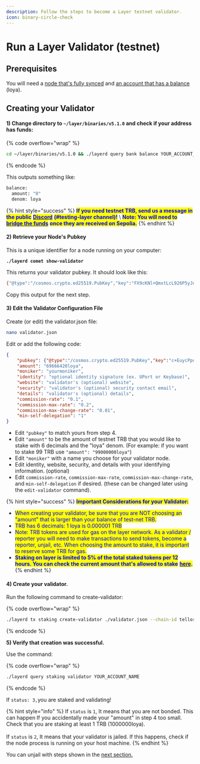```yaml
---
description: Follow the steps to become a Layer testnet validator.
icon: binary-circle-check
---
```


# Run a Layer Validator (testnet)

## Prerequisites

You will need a [node that's fully synced](broken-reference) and [an account that has a balance](../../running-tellor-layer/manage-accounts.md) (loya).

## Creating your Validator

#### 1) Change directory to `~/layer/binaries/v5.1.0` and check if your address has funds:

{% code overflow="wrap" %}
```bash
cd ~/layer/binaries/v5.1.0 && ./layerd query bank balance YOUR_ACCOUNT_NAME loya
```
{% endcode %}

This outputs something like:

```bash
balance:
  amount: "0"
  denom: loya
```

{% hint style="success" %}
<mark style="color:blue;">**If you need testnet TRB, send us a message in the public**</mark> [<mark style="color:blue;">**Discord**</mark>](https://discord.gg/HX76jMhvG6) <mark style="color:blue;">**(#testing-layer channel)!**</mark> \ <mark style="color:blue;">**Note: You will need to**</mark> [<mark style="color:blue;">**bridge the funds**</mark>](broken-reference) <mark style="color:blue;">**once they are received on Sepolia.**</mark>
{% endhint %}

#### 2)  Retrieve your Node's Pubkey

This is a unique identifier for a node running on your computer:

<pre class="language-bash"><code class="lang-bash"><strong>./layerd comet show-validator
</strong></code></pre>

This returns your validator pubkey.  It should look like this:

```bash
{"@type":"/cosmos.crypto.ed25519.PubKey","key":"FX9cKNl+QmxtLcL926P5yJqZw7YyuSX3HQAZboz3TjM="}
```

Copy this output for the next step.

#### **3) Edit the Validator Configuration File**

Create (or edit) the validator.json file:

```bash
nano validator.json
```

Edit or add the following code:

```json
{
    "pubkey": {"@type":"/cosmos.crypto.ed25519.PubKey","key":"c+EuycPpudgiyVl6guYG9oyPSImHHJz1z0Pg4ODKveo="},
    "amount": "69666420loya",
    "moniker": "yourmoniker",
    "identity": "optional identity signature (ex. UPort or Keybase)",
    "website": "validator's (optional) website",
    "security": "validator's (optional) security contact email",
    "details": "validator's (optional) details",
    "commission-rate": "0.1",
    "commission-max-rate": "0.2",
    "commission-max-change-rate": "0.01",
    "min-self-delegation": "1"
}
```

* Edit `"pubkey"` to match yours from step 4.
* Edit `"amount"` to be the amount of testnet TRB that you would like to stake with 6 decimals and the "loya" denom. (For example: if you want to stake 99 TRB use `"amount": "99000000loya"`)
* Edit `"moniker"` with a name you choose for your validator node.
* Edit identity, website, security, and details with your identifying information. (optional)
* Edit `commission-rate`, `commission-max-rate`, `commission-max-change-rate`, and `min-self-delegation` if desired. (these can be changed later using the `edit-validator` command).

{% hint style="success" %}
<mark style="color:blue;">**Important Considerations for your Validator:**</mark>

* <mark style="color:blue;">When creating your validator, be sure that you are NOT choosing an "amount" that is larger than your balance of test-net TRB.</mark>&#x20;
* <mark style="color:blue;">TRB has 6 decimals: 1 loya is 0.000001 TRB</mark>
* <mark style="color:blue;">Note: TRB tokens are used for gas on the layer network. As a validator / reporter you will need to make transactions to send tokens, become a reporter, unjail, etc. When choosing the amount to stake, it is important to reserve some TRB for gas.</mark>
* <mark style="color:blue;">**Staking on layer is limited to 5% of the total staked tokens per 12 hours. You can check the current amount that's allowed to stake**</mark> [<mark style="color:blue;">**here**</mark>](https://explorer.tellor.io)<mark style="color:blue;">**.**</mark>
{% endhint %}

#### **4)  Create your validator.**

Run the following command to create-validator:

{% code overflow="wrap" %}
```bash
./layerd tx staking create-validator ./validator.json --chain-id tellor-1 --from YOUR_ACCOUNT_NAME --gas 300000 --fees 8loya --yes
```
{% endcode %}

**5) Verify that creation was successful.**

Use the command:

{% code overflow="wrap" %}
```bash
./layerd query staking validator YOUR_ACCOUNT_NAME
```
{% endcode %}

If `status: 3,`you are staked and validating!

{% hint style="info" %}
If `status` is `1`, It means that you are not bonded. This can happen If you accidentally made your "amount" in step 4 too small. Check that you are staking at least 1 TRB (1000000loya).\
\
If `status` is `2`, It means that your validator is jailed. If this happens, check if the node process is running on your host machine.&#x20;
{% endhint %}

You can unjail with steps shown in the [next section.](../../running-tellor-layer/run-the-data-reporter/)
